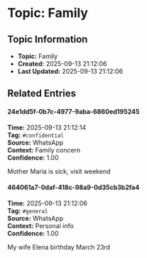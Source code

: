 # Topic: Family

## Topic Information
- **Topic:** Family
- **Created:** 2025-09-13 21:12:06
- **Last Updated:** 2025-09-13 21:12:06

## Related Entries

#### 24e1dd5f-0b7c-4977-9aba-6860ed195245
**Time:** 2025-09-13 21:12:14  
**Tag:** `#confidential`  
**Source:** WhatsApp  
**Context:** Family concern  
**Confidence:** 1.00  

Mother Maria is sick, visit weekend


#### 464061a7-0daf-418c-98a9-0d35cb3b2fa4
**Time:** 2025-09-13 21:12:06  
**Tag:** `#general`  
**Source:** WhatsApp  
**Context:** Personal info  
**Confidence:** 1.00  

My wife Elena birthday March 23rd



